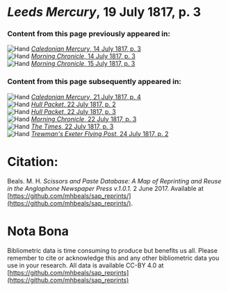 # *Leeds Mercury*, 19 July 1817, p. 3  
  
### Content from this page previously appeared in:  
![Hand](http://scissorsandpaste.net/wp-content/uploads/2017/06/smallhandpointer.png) [*Caledonian Mercury*, 14 July 1817, p. 3](https://mhbeals.github.io/sap_html/Caledonian-Mercury/Caledonian-Mercury-14-July-1817-p-3)  
![Hand](http://scissorsandpaste.net/wp-content/uploads/2017/06/smallhandpointer.png) [*Morning Chronicle*, 14 July 1817, p. 3](https://mhbeals.github.io/sap_html/Morning-Chronicle/Morning-Chronicle-14-July-1817-p-3)  
![Hand](http://scissorsandpaste.net/wp-content/uploads/2017/06/smallhandpointer.png) [*Morning Chronicle*, 15 July 1817, p. 3](https://mhbeals.github.io/sap_html/Morning-Chronicle/Morning-Chronicle-15-July-1817-p-3)  
  
### Content from this page subsequently appeared in:  
![Hand](http://scissorsandpaste.net/wp-content/uploads/2017/06/smallhandpointer.png) [*Caledonian Mercury*, 21 July 1817, p. 4](https://mhbeals.github.io/sap_html/Caledonian-Mercury/Caledonian-Mercury-21-July-1817-p-4)  
![Hand](http://scissorsandpaste.net/wp-content/uploads/2017/06/smallhandpointer.png) [*Hull Packet*, 22 July 1817, p. 2](https://mhbeals.github.io/sap_html/Hull-Packet/Hull-Packet-22-July-1817-p-2)  
![Hand](http://scissorsandpaste.net/wp-content/uploads/2017/06/smallhandpointer.png) [*Hull Packet*, 22 July 1817, p. 3](https://mhbeals.github.io/sap_html/Hull-Packet/Hull-Packet-22-July-1817-p-3)  
![Hand](http://scissorsandpaste.net/wp-content/uploads/2017/06/smallhandpointer.png) [*Morning Chronicle*, 22 July 1817, p. 3](https://mhbeals.github.io/sap_html/Morning-Chronicle/Morning-Chronicle-22-July-1817-p-3)  
![Hand](http://scissorsandpaste.net/wp-content/uploads/2017/06/smallhandpointer.png) [*The Times*, 22 July 1817, p. 3](https://mhbeals.github.io/sap_html/The-Times/The-Times-22-July-1817-p-3)  
![Hand](http://scissorsandpaste.net/wp-content/uploads/2017/06/smallhandpointer.png) [*Trewman's Exeter Flying Post*, 24 July 1817, p. 2](https://mhbeals.github.io/sap_html/Trewman's-Exeter-Flying-Post/Trewman's-Exeter-Flying-Post-24-July-1817-p-2)  


# Citation: 

Beals. M. H. *Scissors and Paste Database: A Map of Reprinting and Reuse in the Anglophone Newspaper Press v.1.0.1.* 2 June 2017. Available at [https://github.com/mhbeals/sap_reprints/](https://github.com/mhbeals/sap_reprints/). 

# Nota Bona

Bibliometric data is time consuming to produce but benefits us all. Please remember to cite or acknowledge this and any other bibliometric data you use in your research. All data is available CC-BY 4.0 at [https://github.com/mhbeals/sap_reprints](https://github.com/mhbeals/sap_reprints)